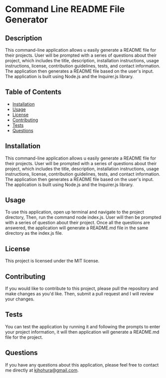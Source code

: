 # Command Line README File Generator 

  ## Description
  This command-line application allows u easily generate a README file for their projects. User will be prompted with a series of questions about their project, which includes the title, description, installation instructions, usage instructions, license, contribution guidelines, tests, and contact information. The application then generates a README file based on the user's input. The application is built using Node.js and the Inquirer.js library.

  ## Table of Contents
  * [Installation](#installation)
  * [Usage](#usage)
  * [License](#license)
  * [Contributing](#contributing)
  * [Tests](#tests)
  * [Questions](#questions)

  ## Installation
  This command-line application allows u easily generate a README file for their projects. User will be prompted with a series of questions about their project, which includes the title, description, installation instructions, usage instructions, license, contribution guidelines, tests, and contact information. The application then generates a README file based on the user's input. The application is built using Node.js and the Inquirer.js library.

  ## Usage
  To use this application, open up terminal and navigate to the project directory, Then, run the command node index.js. User will then be prompted with a series of question about their project. Once all the questions are answered, the application will generate a README.md file in the same directory as the index.js file.

  ## License
  This project is licensed under the MIT license. 

  ## Contributing
  If you would like to contribute to this project, please pull the repository and make changes as you'd like. Then, submit a pull request and I will review your changes. 

  ## Tests
  You can test the application by running it and following the prompts to enter your project information, it will then application will generate a README.md file for the project. 

  ## Questions
  If you have any questions about this application, please feel free to contact me directly at kjhohura@gmail.com.
